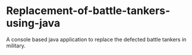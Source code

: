 # Replacement-of-battle-tankers-using-java
A console based java application to replace the defected battle tankers in military.

